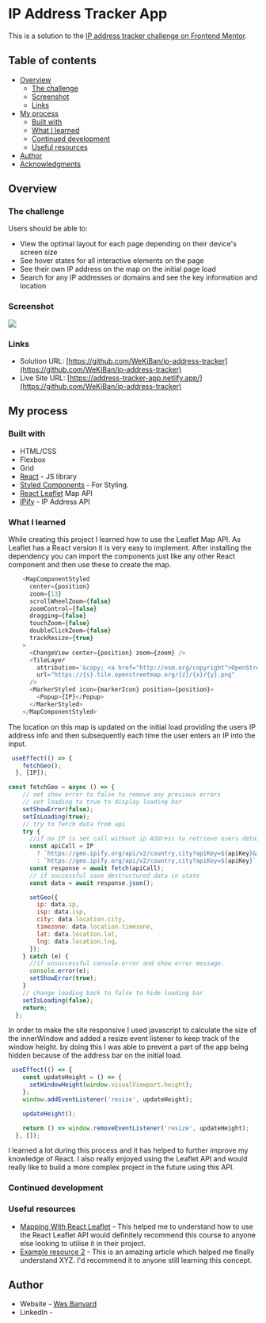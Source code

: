 # IP Address Tracker App

This is a solution to the [IP address tracker challenge on Frontend Mentor](https://www.frontendmentor.io/challenges/ip-address-tracker-I8-0yYAH0).

## Table of contents

- [Overview](#overview)
  - [The challenge](#the-challenge)
  - [Screenshot](#screenshot)
  - [Links](#links)
- [My process](#my-process)
  - [Built with](#built-with)
  - [What I learned](#what-i-learned)
  - [Continued development](#continued-development)
  - [Useful resources](#useful-resources)
- [Author](#author)
- [Acknowledgments](#acknowledgments)

## Overview

### The challenge

Users should be able to:

- View the optimal layout for each page depending on their device's screen size
- See hover states for all interactive elements on the page
- See their own IP address on the map on the initial page load
- Search for any IP addresses or domains and see the key information and location

### Screenshot

![](src/images/demoGif.gif)

### Links

- Solution URL: [https://github.com/WeKiBan/ip-address-tracker](https://github.com/WeKiBan/ip-address-tracker)
- Live Site URL: [https://address-tracker-app.netlify.app/](https://github.com/WeKiBan/ip-address-tracker)

## My process

### Built with

- HTML/CSS
- Flexbox
- Grid
- [React](https://reactjs.org/) - JS library
- [Styled Components](https://styled-components.com/) - For Styling.
- [React Leaflet](https://react-leaflet.js.org/) Map API
- [IPify](https://www.ipify.org/) - IP Address API

### What I learned

While creating this project I learned how to use the Leaflet Map API. As Leaflet has a React version it is very easy to implement. After installing the dependency you can import the components just like any other React component and then use these to create the map.

```javaScript
    <MapComponentStyled
      center={position}
      zoom={13}
      scrollWheelZoom={false}
      zoomControl={false}
      dragging={false}
      touchZoom={false}
      doubleClickZoom={false}
      trackResize={true}
    >
      <ChangeView center={position} zoom={zoom} />
      <TileLayer
        attribution='&copy; <a href="http://osm.org/copyright">OpenStreetMap</a> contributors'
        url="https://{s}.tile.openstreetmap.org/{z}/{x}/{y}.png"
      />
      <MarkerStyled icon={markerIcon} position={position}>
        <Popup>{IP}</Popup>
      </MarkerStyled>
    </MapComponentStyled>
```

The location on this map is updated on the initial load providing the users IP address info and then subsequently each time the user enters an IP into the input.

```javaScript
 useEffect(() => {
    fetchGeo();
  }, [IP]);
```

```javaScript
const fetchGeo = async () => {
    // set show error to false to remove any previous errors
    // set loading to true to display loading bar
    setShowError(false);
    setIsLoading(true);
    // try to fetch data from api
    try {
      //if no IP is set call without ip Address to retrieve users details
      const apiCall = IP
        ? `https://geo.ipify.org/api/v2/country,city?apiKey=${apiKey}&ipAddress=${IP}`
        : `https://geo.ipify.org/api/v2/country,city?apiKey=${apiKey}`;
      const response = await fetch(apiCall);
      // if successful save destructured data in state
      const data = await response.json();

      setGeo({
        ip: data.ip,
        isp: data.isp,
        city: data.location.city,
        timezone: data.location.timezone,
        lat: data.location.lat,
        lng: data.location.lng,
      });
    } catch (e) {
      //if unsuccessful console.error and show error message.
      console.error(e);
      setShowError(true);
    }
    // change loading back to false to hide loading bar
    setIsLoading(false);
    return;
  };
```

In order to make the site responsive I used javascript to calculate the size of the innerWindow and added a resize event listener to keep track of the window height. by doing this I was able to prevent a part of the app being hidden because of the address bar on the initial load.

```javaScript
 useEffect(() => {
    const updateHeight = () => {
      setWindowHeight(window.visualViewport.height);
    };
    window.addEventListener('resize', updateHeight);

    updateHeight();

    return () => window.removeEventListener('resize', updateHeight);
  }, []);
```

I learned a lot during this process and it has helped to further improve my knowledge of React. I also really enjoyed using the Leaflet API and would really like to build a more complex project in the future using this API.

### Continued development

### Useful resources

- [Mapping With React Leaflet](https://egghead.io/courses/mapping-with-react-leaflet-e0e0) - This helped me to understand how to use the React Leaflet API would definitely recommend this course to anyone else looking to utilise it in their project.
- [Example resource 2](https://www.example.com) - This is an amazing article which helped me finally understand XYZ. I'd recommend it to anyone still learning this concept.

## Author

- Website - [Wes Banyard](https://www.wesbanyard.dev)
- LinkedIn - [](https://www.linkedin.com/in/wes-banyard/)
